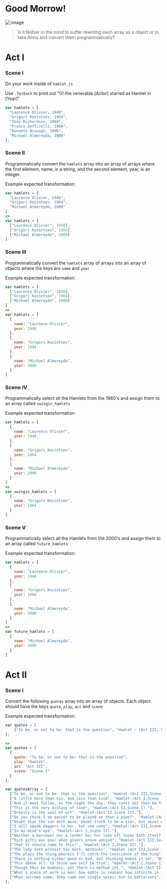# Good Morrow!

![:image](https://i0.wp.com/www.filmscouts.com/zgifclip/cannes97/hamlet.gif)

> Is it Nobler in the mind to suffer rewriting each array as a object or to take Arms and convert them programmatically?

# Act I

### Scene I

Do your work inside of `hamlet.js`

Use `.forEach` to print out "O! the venerable [Actor] starred as Hamlet in [Year]"

```js
var hamlets = [
  "Laurence Olivier, 1948",
  "Grigori Kozintsev, 1964",
  "Tony Richardson, 1969",
  "Franco Zeffirelli, 1990",
  "Kenneth Branagh, 1996",
  "Michael Almereyda, 2000"
];
```

### Scene II

Programmatically convert the `hamlets` array into an array of arrays where the first element, name, is a string, and the second element, year, is an integer.

Example expected transformation:
```js
var hamlets = [
  "Laurence Olivier, 1948",
  "Grigori Kozintsev, 1964",
  "Michael Almereyda, 2000"
]
=>
var hamlets = [
  ["Laurence Olivier", 1948],
  ["Grigori Kozintsev", 1964],
  ["Michael Almereyda", 2000]
]
```

### Scene III

Programmatically convert the `hamlets` array of arrays into an array of objects where the keys are `name` and `year`

Example expected transformation:
```js
var hamlets = [
  ["Laurence Olivier", 1948],
  ["Grigori Kozintsev", 1964],
  ["Michael Almereyda", 2000]
]
=>
var hamlets = [
  {
    name: "Laurence Olivier",
    year: 1948
  },
  {
    name: "Grigori Kozintsev",
    year: 1964
  },
  {
    name: "Michael Almereyda",
    year: 2000
  }
]
```

### Scene IV

Programmatically select all the Hamlets from the 1960's and assign them to an array called `swingin_hamlets`

Example expected transformation:
```js
var hamlets = [
  {
    name: "Laurence Olivier",
    year: 1948
  },
  {
    name: "Grigori Kozintsev",
    year: 1964
  },
  {
    name: "Michael Almereyda",
    year: 2000
  }
]
=>
var swingin_hamlets = [
  {
    name: "Grigori Kozintsev",
    year: 1964
  }
]
```

### Scene V

Programmatically select all the Hamlets from the 2000's and assign them to an array called `future_hamlets`

Example expected transformation:
```js
var hamlets = [
  {
    name: "Laurence Olivier",
    year: 1948
  },
  {
    name: "Grigori Kozintsev",
    year: 1964
  },
  {
    name: "Michael Almereyda",
    year: 2000
  }
]
=>
var future_hamlets = [
  {
    name: "Michael Almereyda",
    year: 2000
  }
]
```

# Act II

### Scene I
Convert the following `quotes` array into an array of objects.
Each object should have the keys `quote`, `play`, `act` and `scene`

Example expected transformation:

```js
var quotes = [
    ["To be, or not to be: that is the question", "Hamlet - (Act III, Scene I)."]
];

=>
var quotes = [
  {
    quote: "To be, or not to be: that is the question",
    play: "Hamlet",
    act: "Act III",
    scene: "Scene I"
  }
];
```

```js
var quotesArray = [
  ["To be, or not to be: that is the question", "Hamlet-(Act III,Scene I)."],
  ["A little more than kin, and less than kind", "Hamlet-(Act I,Scene II)."],
  ["And it must follow, as the night the day, thou canst not then be false to any man", "Hamlet-(Act I,Scene III)."],
  ["This is the very ecstasy of love", "Hamlet-(Act II,Scene I)."],
  ["Brevity is the soul of wit", "Hamlet-(Act II,Scene II)."],
  ["Do you think I am easier to be played on than a pipe?", "Hamlet-(Act III,Scene II)."],
  ["Doubt that the sun doth move, doubt truth to be a liar, but never doubt I love", "Hamlet-(Act II,Scene II)."],
  ["I will speak daggers to her, but use none", "Hamlet-(Act III,Scene II)."],
  ["In my mind's eye", "Hamlet-(Act I,Scene II)."],
  ["Neither a borrower nor a lender be; For loan oft loses both itself and friend, and borrowing dulls the edge of husbandry", "Hamlet-(Act I,Scene III)."],
  ["Rich gifts wax poor when givers prove unkind", "Hamlet-(Act III,Scene I)."],
  ["That it should come to this!", "Hamlet-(Act I,Scene II)."],
  ["The lady doth protest too much, methinks", "Hamlet-(Act III,Scene II)."],
  ["The plays the thing wherein I'll catch the conscience of the king", "Hamlet-(Act II,Scene II)."],
  ["There is nothing either good or bad, but thinking makes it so", "Hamlet-(Act II,Scene II)."],
  ["This above all: to thine own self be true", "Hamlet-(Act I,Scene III)."],
  ["Though this be madness, yet there is method int.", "Hamlet-(Act II,Scene II)."],
  ["What a piece of work is man! how noble in reason! how infinite in faculty! in form and moving how express and admirable! in action how like an angel! in apprehension how like a god! the beauty of the world, the paragon of animals! ", "Hamlet-(Act II,Scene II)."],
  ["When sorrows come, they come not single spies, but in battalions", "Hamlet-(Act IV,Scene V)."]
];
```
